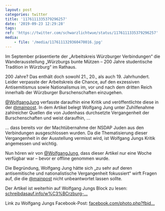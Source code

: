 ```yaml
---
layout: post
categories: twitter
title: '1176111335379296257'
date: '2019-09-23 12:29:28'
tags: 
ref: 'https://twitter.com/schwarzlichtwue/status/1176111335379296257'
media:
    - file: '/media/1176111329360470016.jpg'
---
```

Im September präsentierte der „Arbeitskreis Würzburger Verbindungen“ die Wanderausstellung „Würzburgs bunte Mützen – 200 Jahre studentische Tradition in Würzburg“ im Rathaus.

  


200 Jahre? Das enthält doch sowohl 21., 20., als auch 19. Jahrhundert. Leider verpasste der Arbeitskreis die Chance, auf den exzessiven Antisemitismus sowie Nationalismus im, vor und nach dem dritten Reich innerhalb der Würzburger Burschenschaften einzugehen. 


[@WolfgangJung](https://twitter.com/WolfgangJung) verfasste daraufhin eine Kritik und veröffentlichte diese in der [@mainpost](https://twitter.com/mainpost). In dem Artikel belegt Wolfgang Jung unter Zuhilfenahme zahlreicher Quellen die von Judenhass durchsetzte Vergangenheit der Burschenschaften und weist daraufhin, … 


… dass bereits vor der Machtübernahme der NSDAP Juden aus den Verbindungen ausgeschlossen wurden. Da die Thematisierung dieser Vergangenheit in der Ausstellung vermisst wird, ist Wolfgang Jungs Kritik angemessen und wichtig. 


Nun hören wir von [@WolfgangJung](https://twitter.com/WolfgangJung), dass dieser Artikel nur eine Woche verfügbar war – bevor er offline genommen wurde. 


Die Begründung, Wolfgang Jung hätte sich „zu sehr auf deren antisemitische und nationalistische Vergangenheit fokussiert“ wirft Fragen auf, die die [@mainpost](https://twitter.com/mainpost) nicht unbeantwortet lassen sollte. 


Der Artikel ist weiterhin auf Wolfgang Jungs Block zu lesen: [schreibdasauf.info/w%C3%BCrzburg-…](https://www.schreibdasauf.info/w%C3%BCrzburg-geschichten/k%C3%A4mpfe-um-leben-tod-und-seelenheil/w%C3%BCrzburgs-akademischer-antisemitismus/) 


Link zu Wolfgang Jungs Facebook-Post: [facebook.com/photo.php?fbid…](https://www.facebook.com/photo.php?fbid=2719791888033218) 

